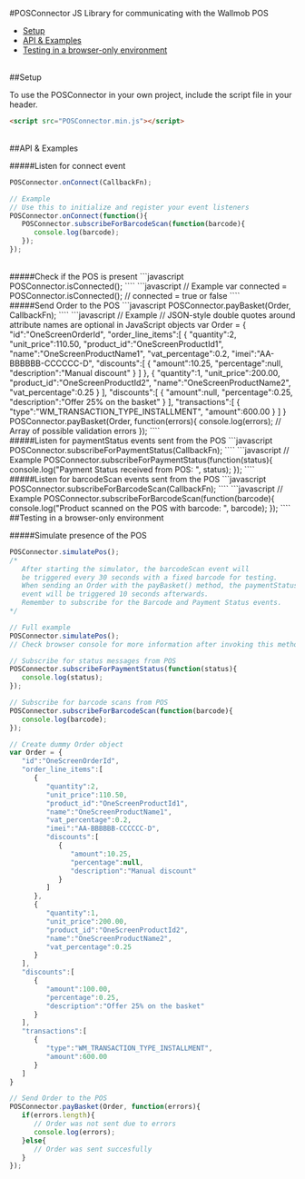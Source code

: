#POSConnector
JS Library for communicating with the Wallmob POS
<br>
* [Setup](#setup)
* [API & Examples](#api--examples)
* [Testing in a browser-only environment](#testing-in-a-browser-only-environment)

<br>
##Setup

To use the POSConnector in your own project, include the script file in your header.
```html
<script src="POSConnector.min.js"></script>
```
<br>
##API & Examples

#####Listen for connect event
```javascript
POSConnector.onConnect(CallbackFn);
````
```javascript
// Example
// Use this to initialize and register your event listeners
POSConnector.onConnect(function(){
   POSConnector.subscribeForBarcodeScan(function(barcode){
      console.log(barcode);
   });
});
````
<br>
#####Check if the POS is present
```javascript
POSConnector.isConnected();
````
```javascript
// Example
var connected = POSConnector.isConnected(); // connected = true or false
````
<br>
#####Send Order to the POS
```javascript
POSConnector.payBasket(Order, CallbackFn);
````
```javascript
// Example
// JSON-style double quotes around attribute names are optional in JavaScript objects
var Order = {
   "id":"OneScreenOrderId",
   "order_line_items":[
      {
         "quantity":2,
         "unit_price":110.50,
         "product_id":"OneScreenProductId1",
         "name":"OneScreenProductName1",
         "vat_percentage":0.2,
         "imei":"AA-BBBBBB-CCCCCC-D",
         "discounts":[
            {
               "amount":10.25,
               "percentage":null,
               "description":"Manual discount"
            }
         ]
      },
      {
         "quantity":1,
         "unit_price":200.00,
         "product_id":"OneScreenProductId2",
         "name":"OneScreenProductName2",
         "vat_percentage":0.25
      }
   ],
   "discounts":[
      {
         "amount":null,
         "percentage":0.25,
         "description":"Offer 25% on the basket"
      }
   ],
   "transactions":[
      {
         "type":"WM_TRANSACTION_TYPE_INSTALLMENT",
         "amount":600.00
      }
   ]
}
POSConnector.payBasket(Order, function(errors){
  console.log(errors); // Array of possible validation errors
});
````
<br>
#####Listen for paymentStatus events sent from the POS
```javascript
POSConnector.subscribeForPaymentStatus(CallbackFn);
````
```javascript
// Example
POSConnector.subscribeForPaymentStatus(function(status){
  console.log("Payment Status received from POS: ", status);
});
````
<br>
#####Listen for barcodeScan events sent from the POS
```javascript
POSConnector.subscribeForBarcodeScan(CallbackFn);
````
```javascript
// Example
POSConnector.subscribeForBarcodeScan(function(barcode){
  console.log("Product scanned on the POS with barcode: ", barcode);
});
````
<br>
##Testing in a browser-only environment

#####Simulate presence of the POS
```javascript
POSConnector.simulatePos();
/* 
   After starting the simulator, the barcodeScan event will
   be triggered every 30 seconds with a fixed barcode for testing.
   When sending an Order with the payBasket() method, the paymentStatus
   event will be triggered 10 seconds afterwards.
   Remember to subscribe for the Barcode and Payment Status events.
*/
````
```javascript
// Full example
POSConnector.simulatePos();
// Check browser console for more information after invoking this method

// Subscribe for status messages from POS
POSConnector.subscribeForPaymentStatus(function(status){
   console.log(status);
});

// Subscribe for barcode scans from POS
POSConnector.subscribeForBarcodeScan(function(barcode){
   console.log(barcode);
});

// Create dummy Order object
var Order = {
   "id":"OneScreenOrderId",
   "order_line_items":[
      {
         "quantity":2,
         "unit_price":110.50,
         "product_id":"OneScreenProductId1",
         "name":"OneScreenProductName1",
         "vat_percentage":0.2,
         "imei":"AA-BBBBBB-CCCCCC-D",
         "discounts":[
            {
               "amount":10.25,
               "percentage":null,
               "description":"Manual discount"
            }
         ]
      },
      {
         "quantity":1,
         "unit_price":200.00,
         "product_id":"OneScreenProductId2",
         "name":"OneScreenProductName2",
         "vat_percentage":0.25
      }
   ],
   "discounts":[
      {
         "amount":100.00,
         "percentage":0.25,
         "description":"Offer 25% on the basket"
      }
   ],
   "transactions":[
      {
         "type":"WM_TRANSACTION_TYPE_INSTALLMENT",
         "amount":600.00
      }
   ]
}

// Send Order to the POS
POSConnector.payBasket(Order, function(errors){
   if(errors.length){
      // Order was not sent due to errors
      console.log(errors);
   }else{
      // Order was sent succesfully
   }
});
````
<br>
